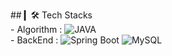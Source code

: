 <p>
 ## ▎🛠 Tech Stacks <br>
 - Algorithm : 
 <img alt="JAVA" src="https://img.shields.io/badge/-JAVA-critical?style=flat-square&logo=JAVA&logoColor=white" /><br>
 - BackEnd : 
 <img alt="Spring Boot" src="https://img.shields.io/badge/-Spring Boot-brightgreen?style=flat-square&logo=springboot&logoColor=white" />
 <img alt="MySQL" src="https://img.shields.io/badge/-MySQL-informational?style=flat-square&logo=MySQL&logoColor=white" /><br>
</p>

